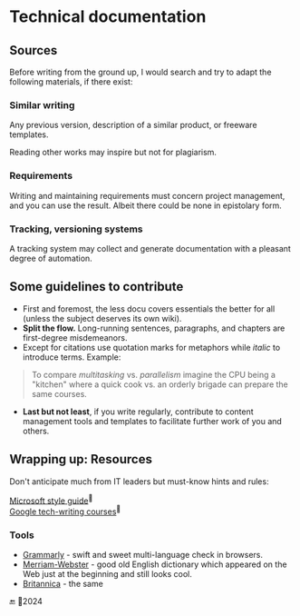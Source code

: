 # Technical documentation

## Sources

Before writing from the ground up, I would search and try to adapt the following materials, if there exist:

### Similar writing

Any previous version, description of a similar product, or freeware templates. 

Reading other works may inspire but not for plagiarism.

### Requirements

Writing and maintaining requirements must concern project management, and you can use the result. Albeit there could be none in epistolary form.

### Tracking, versioning systems

A tracking system may collect and generate documentation with a pleasant degree of automation.

## Some guidelines to contribute

+ First and foremost, the less docu covers essentials the better for all (unless the subject deserves its own wiki). 
+ **Split the flow.** Long-running sentences, paragraphs, and chapters are first-degree misdemeanors.
+ Except for citations use quotation marks for metaphors while _italic_ to introduce terms. Example:
> To compare _multitasking_ vs. _parallelism_ imagine the CPU being a "kitchen" where a quick cook vs. an orderly brigade can prepare the same courses.

+ **Last but not least**, if you write regularly, contribute to content management tools and templates to facilitate further work of you and others.

## Wrapping up: Resources

Don't anticipate much from IT leaders but must-know hints and rules: 

[Microsoft style guide](https://learn.microsoft.com/en-us/style-guide/welcome/)<sup>🔗</sup>\
[Google tech-writing courses](https://developers.google.com/tech-writing/overview)<sup>🔗</sup>

### Tools

+ [Grammarly](https://app.grammarly.com/apps) - swift and sweet multi-language check in browsers.
+ [Merriam-Webster](https://m-w.com) - good old English dictionary which appeared on the Web just at the beginning and still looks cool.
+ [Britannica](https://www.britannica.com/topic/ampersand) - the same

🔚 :crescent_moon:2024
